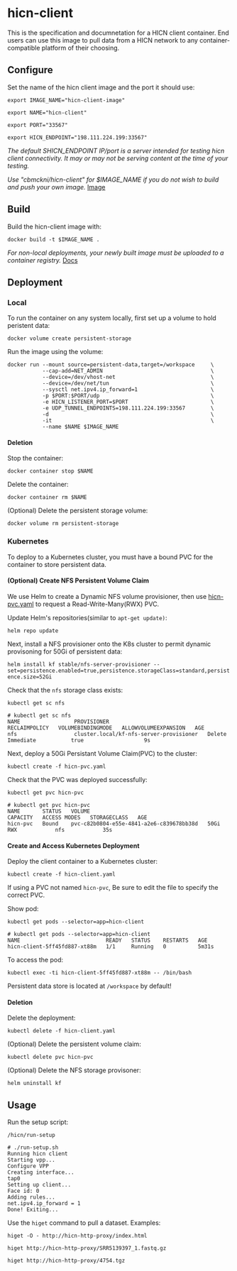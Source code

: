# hicn-client

This is the specification and documnetation for a HICN client container. End users can use this image to pull data from a HICN network to any container-compatible platform of their choosing.

## Configure

Set the name of the hicn client image and the port it should use:

`export IMAGE_NAME="hicn-client-image"`

`export NAME="hicn-client"`

`export PORT="33567"`

`export HICN_ENDPOINT="198.111.224.199:33567"`

*The default SHICN_ENDPOINT IP/port is a server intended for testing hicn client connectivity. It may or may not be serving content at the time of your testing.*

*Use "cbmckni/hicn-client" for $IMAGE_NAME if you do not wish to build and push your own image.* [Image](https://hub.docker.com/r/cbmckni/hicn-client)

## Build

Build the hicn-client image with:

`docker build -t $IMAGE_NAME .`

*For non-local deployments, your newly built image must be uploaded to a container registry.* [Docs](https://docs.docker.com/docker-hub/)

## Deployment

### Local

To run the container on any system locally, first set up a volume to hold peristent data:

`docker volume create persistent-storage`

Run the image using the volume:

```
docker run --mount source=persistent-data,target=/workspace     \
           --cap-add=NET_ADMIN                                  \
           --device=/dev/vhost-net                              \
           --device=/dev/net/tun                                \
           --sysctl net.ipv4.ip_forward=1                       \
           -p $PORT:$PORT/udp                                   \
           -e HICN_LISTENER_PORT=$PORT                          \
           -e UDP_TUNNEL_ENDPOINTS=198.111.224.199:33567        \
           -d                                                   \
           -it                                                  \
           --name $NAME $IMAGE_NAME
```

#### Deletion

Stop the container:

`docker container stop $NAME`

Delete the container:

`docker container rm $NAME`

(Optional) Delete the persistent storage volume:

`docker volume rm persistent-storage`


### Kubernetes

To deploy to a Kubernetes cluster, you must have a bound PVC for the container to store persistent data. 

#### (Optional) Create NFS Persistent Volume Claim

We use Helm to create a Dynamic NFS volume provisioner, then use [hicn-pvc.yaml](https://github.com/cbmckni/hicn-client/blob/master/hicn-client.yaml) to request a Read-Write-Many(RWX) PVC.

Update Helm's repositories(similar to `apt-get update)`:

`helm repo update`

Next, install a NFS provisioner onto the K8s cluster to permit dynamic provisoning for 50Gi of persistent data:

`helm install kf stable/nfs-server-provisioner --set=persistence.enabled=true,persistence.storageClass=standard,persistence.size=52Gi`

Check that the `nfs` storage class exists:

`kubectl get sc nfs`

```
# kubectl get sc nfs
NAME                 PROVISIONER                               RECLAIMPOLICY   VOLUMEBINDINGMODE   ALLOWVOLUMEEXPANSION   AGE
nfs                  cluster.local/kf-nfs-server-provisioner   Delete          Immediate           true                   9s
```

Next, deploy a 50Gi Persistant Volume Claim(PVC) to the cluster:

`kubectl create -f hicn-pvc.yaml`

Check that the PVC was deployed successfully:

`kubectl get pvc hicn-pvc`

```
# kubectl get pvc hicn-pvc
NAME       STATUS   VOLUME                                     CAPACITY   ACCESS MODES   STORAGECLASS   AGE
hicn-pvc   Bound    pvc-c82b0804-e55e-4841-a2e6-c839678bb38d   50Gi       RWX            nfs            35s
```

#### Create and Access Kubernetes Deployment

Deploy the client container to a Kubernetes cluster:

`kubectl create -f hicn-client.yaml`

If using a PVC not named `hicn-pvc`, Be sure to edit the file to specify the correct PVC.

Show pod:

`kubectl get pods --selector=app=hicn-client`

```
# kubectl get pods --selector=app=hicn-client
NAME                           READY   STATUS    RESTARTS   AGE
hicn-client-5ff45fd887-xt88m   1/1     Running   0          5m31s
```

To access the pod:

`kubectl exec -ti hicn-client-5ff45fd887-xt88m -- /bin/bash`

Persistent data store is located at `/workspace` by default!

#### Deletion

Delete the deployment:

`kubectl delete -f hicn-client.yaml`

(Optional) Delete the persistent volume claim:

`kubectl delete pvc hicn-pvc`

(Optional) Delete the NFS storage provisoner:

`helm uninstall kf`

## Usage

Run the setup script:

`/hicn/run-setup`

```
# ./run-setup.sh
Running hicn client
Starting vpp...
Configure VPP
Creating interface...
tap0
Setting up client...
Face id: 0
Adding rules...
net.ipv4.ip_forward = 1
Done! Exiting...
```

Use the `higet` command to pull a dataset. Examples:

`higet -O - http://hicn-http-proxy/index.html`

`higet http://hicn-http-proxy/SRR5139397_1.fastq.gz`

`higet http://hicn-http-proxy/4754.tgz`




